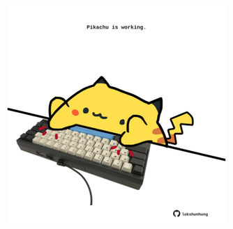 <!-- built at 29/09/2025, 12:00:32 UTC -->
<p align="center">
  <img width="500" height="500" src="./ReadmeImage.svg">
</p>
